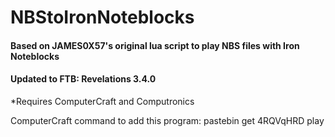 # NBStoIronNoteblocks

#### Based on JAMES0X57's original lua script to play NBS files with Iron Noteblocks
#### Updated to FTB: Revelations 3.4.0

*Requires ComputerCraft and Computronics

ComputerCraft command to add this program: pastebin get 4RQVqHRD play
